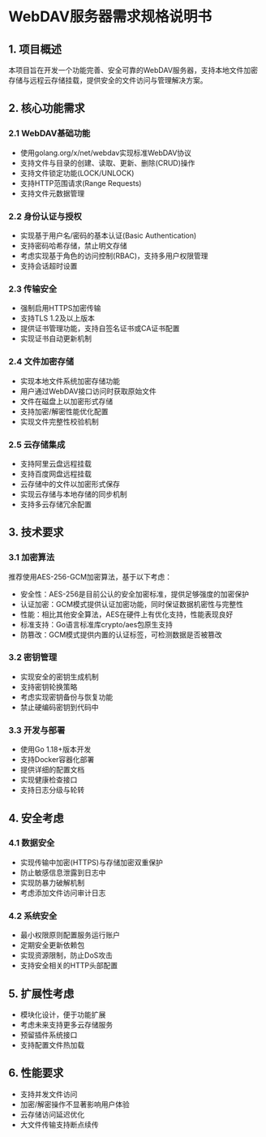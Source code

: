 # WebDAV服务器需求规格说明书

## 1. 项目概述
本项目旨在开发一个功能完善、安全可靠的WebDAV服务器，支持本地文件加密存储与远程云存储挂载，提供安全的文件访问与管理解决方案。

## 2. 核心功能需求

### 2.1 WebDAV基础功能
- 使用golang.org/x/net/webdav实现标准WebDAV协议
- 支持文件与目录的创建、读取、更新、删除(CRUD)操作
- 支持文件锁定功能(LOCK/UNLOCK)
- 支持HTTP范围请求(Range Requests)
- 支持文件元数据管理

### 2.2 身份认证与授权
- 实现基于用户名/密码的基本认证(Basic Authentication)
- 支持密码哈希存储，禁止明文存储
- 考虑实现基于角色的访问控制(RBAC)，支持多用户权限管理
- 支持会话超时设置

### 2.3 传输安全
- 强制启用HTTPS加密传输
- 支持TLS 1.2及以上版本
- 提供证书管理功能，支持自签名证书或CA证书配置
- 实现证书自动更新机制

### 2.4 文件加密存储
- 实现本地文件系统加密存储功能
- 用户通过WebDAV接口访问时获取原始文件
- 文件在磁盘上以加密形式存储
- 支持加密/解密性能优化配置
- 实现文件完整性校验机制

### 2.5 云存储集成
- 支持阿里云盘远程挂载
- 支持百度网盘远程挂载
- 云存储中的文件以加密形式保存
- 实现云存储与本地存储的同步机制
- 支持多云存储冗余配置

## 3. 技术要求

### 3.1 加密算法
推荐使用AES-256-GCM加密算法，基于以下考虑：
- 安全性：AES-256是目前公认的安全加密标准，提供足够强度的加密保护
- 认证加密：GCM模式提供认证加密功能，同时保证数据机密性与完整性
- 性能：相比其他安全算法，AES在硬件上有优化支持，性能表现良好
- 标准支持：Go语言标准库crypto/aes包原生支持
- 防篡改：GCM模式提供内置的认证标签，可检测数据是否被篡改

### 3.2 密钥管理
- 实现安全的密钥生成机制
- 支持密钥轮换策略
- 考虑实现密钥备份与恢复功能
- 禁止硬编码密钥到代码中

### 3.3 开发与部署
- 使用Go 1.18+版本开发
- 支持Docker容器化部署
- 提供详细的配置文档
- 实现健康检查接口
- 支持日志分级与轮转

## 4. 安全考虑

### 4.1 数据安全
- 实现传输中加密(HTTPS)与存储加密双重保护
- 防止敏感信息泄露到日志中
- 实现防暴力破解机制
- 考虑添加文件访问审计日志

### 4.2 系统安全
- 最小权限原则配置服务运行账户
- 定期安全更新依赖包
- 实现资源限制，防止DoS攻击
- 支持安全相关的HTTP头部配置

## 5. 扩展性考虑
- 模块化设计，便于功能扩展
- 考虑未来支持更多云存储服务
- 预留插件系统接口
- 支持配置文件热加载

## 6. 性能要求
- 支持并发文件访问
- 加密/解密操作不显著影响用户体验
- 云存储访问延迟优化
- 大文件传输支持断点续传